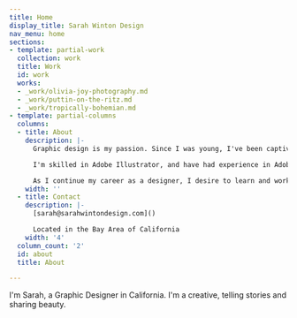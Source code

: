 ```yaml
---
title: Home
display_title: Sarah Winton Design
nav_menu: home
sections:
- template: partial-work
  collection: work
  title: Work
  id: work
  works:
  - _work/olivia-joy-photography.md
  - _work/puttin-on-the-ritz.md
  - _work/tropically-bohemian.md
- template: partial-columns
  columns:
  - title: About
    description: |-
      Graphic design is my passion. Since I was young, I've been captivated by creativity and the arts. Realizing my love for design, I participated in two mentorships. Since then, I have worked as a freelance designer. I've had the opportunity to work with clients such as non-profits, brick and mortar shops, and food trucks.

      I'm skilled in Adobe Illustrator, and have had experience in Adobe Photoshop and InDesign. My love for people has lead me to collaboration with others - from gathering inspiration, to designing concepts, to creating cohesive products.

      As I continue my career as a designer, I desire to learn and work with others.
    width: ''
  - title: Contact
    description: |-
      [sarah@sarahwintondesign.com]()

      Located in the Bay Area of California
    width: '4'
  column_count: '2'
  id: about
  title: About

---
```

I'm Sarah, a Graphic Designer in California. I'm a creative, telling stories and sharing beauty.